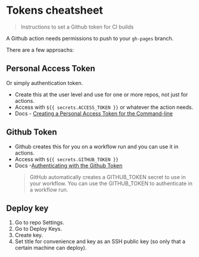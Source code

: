 # Tokens cheatsheet
> Instructions to set a Github token for CI builds

A Github action needs permissions to push to your `gh-pages` branch. 

There are a few approachs:


## Personal Access Token

Or simply authentication token.

- Create this at the user level and use for one or more repos, not just for actions.
- Access with `${{ secrets.ACCESS_TOKEN }}` or whatever the action needs.
- Docs - [Creating a Personal Access Token for the Command-line](https://help.github.com/en/github/authenticating-to-github/creating-a-personal-access-token-for-the-command-line)


## Github Token

- Github creates this for you on a workflow run and you can use it in actions.
- Access with `${{ secrets.GITHUB_TOKEN }}`
- Docs -[Authenticating with the Github Token](https://help.github.com/en/actions/configuring-and-managing-workflows/authenticating-with-the-github_token)
    > GitHub automatically creates a GITHUB_TOKEN secret to use in your workflow. You can use the GITHUB_TOKEN to authenticate in a workflow run.


## Deploy key

1. Go to repo Settings.
1. Go to Deploy Keys.
1. Create key.
1. Set title for convenience and key as an SSH public key (so only that a certain machine can deploy).

